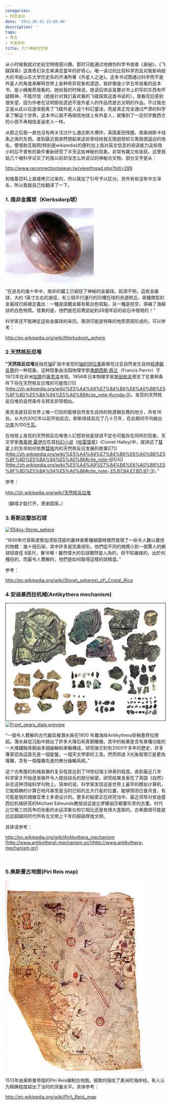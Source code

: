 ```yaml
---
categories:
- 时空波动
date: '2011-05-01 23:05:48'
description: ''
tags:
- 考古
- 丰富多彩
title: 几个神秘的文物
---
```

从小时候我就对史前文明很感兴趣。那时只能通过地摊伪科学书或者《奥秘》，《飞碟探索》这类奇幻杂志来满足童年的好奇心。唯一读过的比较科学而且对我影响挺大的书是山东大学历史系的齐涛所著《外星人之迷》。这本书试图通过科学而不是外星人的角度来解释世界上各种奇异现象和遗迹。我好像是小学五年级看的这本书，是小姨推荐我看的。她给我的时候说，她读后体会是要对书上的写的东西有怀疑精神，不能尽信（她是针对我们喜欢看的飞碟探索这类书说的）。我看完后感到很失望，因为作者在证明那些遗迹不是外星人的作品而是古文明的作品。不过我也正是从此以后逐渐脱离了飞碟外星人这个科幻童话，而是真正完全通过严肃的科学来了解这个世界。这本书让我不再相信地球上有外星人，就像到了一定的岁数西方的小孩不再相信圣诞老人一样。



从那之后我一直也没有再关注过什么通古斯大爆炸，英国麦田怪圈，南美纳斯卡线条之类的东西。直到最近我突然想起来这些曾经给我无限遐想却又离我很遥远的地名，便借助互联网(特别是wikipedia)的便利加上我对英文信息的阅读能力这些我小时后不曾有的条件重新研究了半天这些神秘的现象。非常有趣又有收获。这里我贴几个被科学证实了的我以前却没怎么听说过的神秘古文物。部分文字是从：



http://www.reconnectiontaiwan.tw/viewthread.php?tid\=299



和维基百科上直接拷贝过来的，所以我加了引号予以区分。另外有些没有中文译名，所以我就自己给翻译了一下。



### 1\. 南非金属球（Klerksdorp球）


[![](/assets/spacetimewave/2011/05/ottosdal11.jpg "Ottosdal1")](/assets/spacetimewave/2011/05/ottosdal11.jpg)



“在過去的幾十年中，南非的礦工已經挖了神秘的金屬球。起源不明，這些金屬球，大約 1英寸左右的直徑，有三個平行運行的凹槽在球的赤道附近。兩種類型的金屬球已經被定義出：一種是固體金屬有藍白色斑點，另一種是挖空，填補了海綿狀的白色物質。怪異的是，他們是在前寒武紀約28億年前的岩石中發現的！”



科学家还不能确定这些金属球的来历。猜测可能是特殊的地质原因形成的，可以参考：



http://en.wikipedia.org/wiki/Klerksdorp\_sphere

### 2\.天然核反应堆


**"天然核反应堆**是指在[铀](http://zh.wikipedia.org/wiki/%E9%93%80 "铀")矿层中发现的[铀的同位素](http://zh.wikipedia.org/wiki/%E9%93%80%E7%9A%84%E5%90%8C%E4%BD%8D%E7%B4%A0 "铀的同位素")能够在过去自然发生自持[核連鎖反應](http://zh.wikipedia.org/wiki/%E6%A0%B8%E9%80%A3%E9%8E%96%E5%8F%8D%E6%87%89)的一种现象。这种现象由法国物理学家[弗朗西斯·佩兰](http://zh.wikipedia.org/w/index.php?title=%E5%BC%97%E6%9C%97%E8%A5%BF%E6%96%AF%C2%B7%E4%BD%A9%E5%85%B0&action=edit&redlink=1 "弗朗西斯·佩兰")（Francis Perrin）于1972年在非洲[加蓬](http://zh.wikipedia.org/wiki/%E5%8A%A0%E8%93%AC)的[奥克洛](http://zh.wikipedia.org/wiki/%E5%A5%A7%E5%85%8B%E6%B4%9B "奧克洛")发现。1956年日本物理学家[黑田和夫](http://zh.wikipedia.org/w/index.php?title=%E9%BB%91%E7%94%B0%E5%92%8C%E5%A4%AB&action=edit&redlink=1 "黑田和夫")预言了在某种条件下存在天然核反应堆的可能性[\[1]](http://zh.wikipedia.org/wiki/%E5%A4%A9%E7%84%B6%E6%A0%B8%E5%8F%8D%E5%BA%94%E5%A0%86#cite_note-Kuroda-0)。发现的天然核反应堆的自然条件与预言非常相似。



奥克洛是目前世界上唯一已知的能够自然发生自持的核連鎖反應的地方，共有16处。从大约20亿年以前开始反应，断断续续反应了几十万年，在此期间平均输出[功率](http://zh.wikipedia.org/wiki/%E5%8A%9F%E7%8E%87)为100[千瓦](http://zh.wikipedia.org/wiki/%E5%8D%83%E7%93%A6 "千瓦")。



在地球上发现的天然核反应堆使人幻想其他星球说不定也可能存在同样的现象。天文学家[弗莱德·霍伊尔](http://zh.wikipedia.org/wiki/%E5%BC%97%E8%8E%B1%E5%BE%B7%C2%B7%E9%9C%8D%E4%BC%8A%E5%B0%94 "弗莱德·霍伊尔")在其[科幻小说](http://zh.wikipedia.org/wiki/%E7%A7%91%E5%B9%BB%E5%B0%8F%E8%AF%B4)《[哈雷彗星](http://zh.wikipedia.org/w/index.php?title=%E5%93%88%E9%9B%B7%E5%BD%97%E6%98%9F_(%E5%B0%8F%E8%AF%B4)&action=edit&redlink=1 "哈雷彗星 (小说)")》(Comet Halley)中，就讲述了[彗星](http://zh.wikipedia.org/wiki/%E5%BD%97%E6%98%9F)上的生命如何依靠[彗核](http://zh.wikipedia.org/wiki/%E5%BD%97%E6%A0%B8)内的天然核反应发展的故事[\[7]](http://zh.wikipedia.org/wiki/%E5%A4%A9%E7%84%B6%E6%A0%B8%E5%8F%8D%E5%BA%94%E5%A0%86#cite_note-6)[\[4]](http://zh.wikipedia.org/wiki/%E5%A4%A9%E7%84%B6%E6%A0%B8%E5%8F%8D%E5%BA%94%E5%A0%86#cite_note-.E5.B7.B4.E7.BD.97-3)。”



参考：



http://zh.wikipedia.org/wiki/天然核反应堆



（翻墙才能打开，感谢国家。）

### 3\.哥斯达黎加石球


[![](/assets/spacetimewave/2011/05/554px-Stone_sphere1-277x300.jpg "554px-Stone_sphere")](/assets/spacetimewave/2011/05/554px-Stone_sphere1.jpg)



“1930年代哥斯達黎加清除茂密的叢林香蕉種植園時偶然發現了一些令人難以置信的物體：幾十個石球，其中許多是完美球形。他們從不同的規模小到一個驚人的網球球直徑 8英尺，重16噸！雖然偉大的石球顯然是人為的，但不知誰做的，出於何種目的，而最令人費解的，他們是如何取得這樣的球精度。”



参考：



http://en.wikipedia.org/wiki/Stone\_spheres\_of\_Costa\_Rica

### 4\.安迪基西拉机械(Antikythera mechanism)


[![](/assets/spacetimewave/2011/05/1005201635b73d65ef21f1d6091.jpg "1005201635b73d65ef21f1d609")](/assets/spacetimewave/2011/05/1005201635b73d65ef21f1d6091.jpg)[![](/assets/spacetimewave/2011/05/Front_gears_dials.preview1-194x300.jpg "Front_gears_dials.preview")](/assets/spacetimewave/2011/05/front_gears_dials-preview1.jpg)



“一個令人費解的古代器具被潛水員在1900 年離海岸Antikythera安梯基齊拉撈起。潛水員從沉船中撈出了許多大理石和青銅雕像。其中的結果是含有某種功能的一大塊鏽蝕青銅由多個齒輪和車輪構成。研究後它約有2000千多年的歷史，許多專家認為這首先是一個星盤，一個天文學家的工具。然而照過 X光後發現它是更為複雜，含有一個複雜先進的微分齒輪系統。”



这个古希腊的机械装置的复杂程度达到了19世纪瑞士钟表的程度。直到最近几年科学家才开始逐渐揭开令人瞠目结舌的部分秘密。研究结果发表在了英国《自然》杂志这种顶级科学刊物上。简单的说，科学家发现这是世界上最早的模拟计算机，它能精确的计算日地月甚至是当时已知的五大行星的位置，能够预测日食月食，有可能是我的偶像亚里士多德设计的。更多的秘密正在研究当中。最近领导对安迪基西拉机械研究的Michael Edmunds教授说这是比梦娜丽莎都要珍贵的古董。时代比它晚三四百年的张衡的水运浑象仪和它相比还是有很大差距的。古希腊很可能是远远超越同时代所有古文明上千年的超级辉煌文明。



具体请参考：



<http://en.wikipedia.org/wiki/Antikythera_mechanism>
[http://www.antikythera\-mechanism.gr/](http://www.antikythera-mechanism.gr/)



 

### 5\.奥斯曼古地图(Piri Reis map)


[![](/assets/spacetimewave/2011/05/435px-piri_reis_world_map_011.jpg "435px-Piri_reis_world_map_01")](/assets/spacetimewave/2011/05/435px-piri_reis_world_map_011.jpg)



1513年由奥斯曼帝国的Piri Reis编制古地图。细致的描绘了美洲的海岸线。有人认为精确程度超出了当时的测量水平。具体参考：



http://en.wikipedia.org/wiki/Piri\_Reis\_map